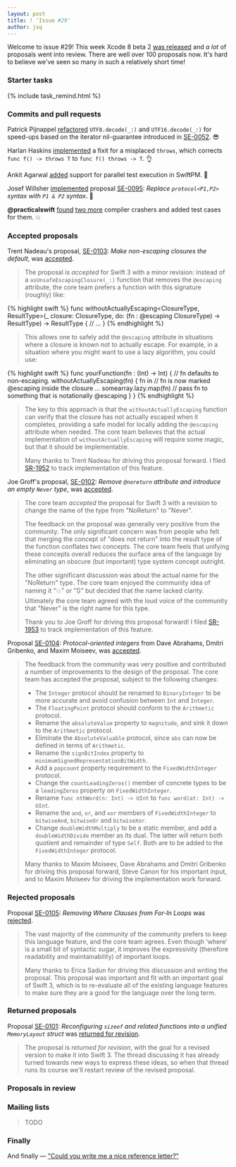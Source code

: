 ```yaml
---
layout: post
title: ! 'Issue #29'
author: jsq
---
```


Welcome to issue #29! This week Xcode 8 beta 2 [was released](https://developer.apple.com/news/?id=07052016b) and *a lot* of proposals went into review. There are well over 100 proposals now. It's hard to believe we've seen so many in such a relatively short time!

<!--excerpt-->

### Starter tasks

{% include task_remind.html %}

### Commits and pull requests

Patrick Pijnappel [refactored](https://github.com/apple/swift/pull/3287) `UTF8.decode(_:)` and `UTF16.decode(_:)` for speed-ups based on the iterator nil-guarantee introduced in [SE-0052](https://github.com/apple/swift-evolution/blob/master/proposals/0052-iterator-post-nil-guarantee.md). 😎

Harlan Haskins [implemented](https://github.com/apple/swift/pull/3335) a fixit for a misplaced `throws`, which corrects `func f() -> throws T` to `func f() throws -> T`. 👌

Ankit Agarwal [added](https://github.com/apple/swift-package-manager/pull/460) support for parallel test execution in SwiftPM. 🎉

Josef Willsher [implemented](https://github.com/apple/swift/pull/3293) proposal [SE-0095](https://github.com/apple/swift-evolution/blob/master/proposals/0095-any-as-existential.md): *Replace `protocol<P1,P2>` syntax with `P1 & P2` syntax*. 👏

**@practicalswift** [found](https://github.com/apple/swift/pull/3345) [two more](https://github.com/apple/swift/pull/3359) compiler crashers and added test cases for them. 💥

### Accepted proposals

Trent Nadeau's proposal, [SE-0103](https://github.com/apple/swift-evolution/blob/master/proposals/0103-make-noescape-default.md): *Make non-escaping closures the default*, was [accepted](https://lists.swift.org/pipermail/swift-evolution-announce/2016-June/000204.html).

> The proposal is *accepted* for Swift 3 with a minor revision: instead of a `asUnsafeEscapingClosure(_:)` function that removes the `@escaping` attribute, the core team prefers a function with this signature (roughly) like:

{% highlight swift %}
func withoutActuallyEscaping<ClosureType, ResultType>(_ closure: ClosureType, do: (fn : @escaping ClosureType) -> ResultType) -> ResultType {
   // ...
}
{% endhighlight %}

> This allows one to safely add the `@escaping` attribute in situations where a closure is known not to actually escape.  For example, in a situation where you might want to use a lazy algorithm, you could use:

{% highlight swift %}
func yourFunction(fn : (Int) -> Int) {  // fn defaults to non-escaping.
   withoutActuallyEscaping(fn) { fn in  // fn is now marked @escaping inside the closure
   ... somearray.lazy.map(fn)           // pass fn to something that is notationally @escaping
   }
}
{% endhighlight %}

> The key to this approach is that the `withoutActuallyEscaping` function can verify that the closure has not actually escaped when it completes, providing a safe model for locally adding the `@escaping` attribute when needed.  The core team believes that the actual implementation of `withoutActuallyEscaping` will require some magic, but that it should be implementable.
>
> Many thanks to Trent Nadeau for driving this proposal forward.  I filed [SR-1952](https://bugs.swift.org/browse/SR-1952) to track implementation of this feature.

Joe Groff's proposal, [SE-0102](https://github.com/apple/swift-evolution/blob/master/proposals/0102-noreturn-bottom-type.md): *Remove `@noreturn` attribute and introduce an empty `Never` type*, was [accepted](https://lists.swift.org/pipermail/swift-evolution-announce/2016-June/000205.html).

> The core team *accepted* the proposal for Swift 3 with a revision to change the name of the type from "NoReturn" to "Never".
>
> The feedback on the proposal was generally very positive from the community.  The only significant concern was from people who felt that merging the concept of "does not return" into the result type of the function conflates two concepts.  The core team feels that unifying these concepts overall reduces the surface area of the language by eliminating an obscure (but important) type system concept outright.
>
> The other significant discussion was about the actual name for the "NoReturn" type.  The core team enjoyed the community idea of naming it “💥" or ”🔃” but decided that the name lacked clarity.  Ultimately the core team agreed with the loud voice of the community that "Never" is the right name for this type.
>
> Thank you to Joe Groff for driving this proposal forward!  I filed [SR-1953](https://bugs.swift.org/browse/SR-1953) to track implementation of this feature.

Proposal [SE-0104](https://github.com/apple/swift-evolution/blob/master/proposals/0104-improved-integers.md): *Protocol-oriented integers* from Dave Abrahams, Dmitri Gribenko, and Maxim Moiseev, was [accepted](https://lists.swift.org/pipermail/swift-evolution-announce/2016-June/000206.html).

> The feedback from the community was very positive and contributed a number of improvements to the design of the proposal.  The core team has accepted the proposal, subject to the following changes:
>
> - The `Integer` protocol should be renamed to `BinaryInteger` to be more accurate and avoid confusion between `Int` and `Integer`.
> - The `FloatingPoint` protocol should conform to the `Arithmetic` protocol.
> - Rename the `absoluteValue` property to `magnitude`, and sink it down to the `Arithmetic` protocol.
> - Eliminate the `AbsoluteValuable` protocol, since `abs` can now be defined in terms of `Arithmetic`.
> - Rename the `signBitIndex` property to `minimumSignedRepresentationBitWidth`.
> - Add a `popcount` property requirement to the `FixedWidthInteger` protocol.
> - Change the `countLeadingZeros()` member of concrete types to be a `leadingZeros` property on `FixedWidthInteger`.
> - Rename `func nthWord(n: Int) -> UInt` to `func word(at: Int) -> UInt`.
> - Rename the `and`, `or`, and `xor` members of `FixedWidthInteger` to `bitwiseAnd`, `bitwiseOr` and `bitwiseXor`.
> - Change `doubleWidthMultiply` to be a static member, and add a `doubleWidthDivide` member as its dual.  The latter will return both quotient and remainder of type `Self`. Both are to be added to the `FixedWidthInteger` protocol.
>
> Many thanks to Maxim Moiseev, Dave Abrahams and Dmitri Gribenko for driving this proposal forward, Steve Canon for his important input, and to Maxim Moiseev for driving the implementation work forward.

### Rejected proposals

Proposal [SE-0105](https://github.com/apple/swift-evolution/blob/master/proposals/0105-remove-where-from-forin-loops.md): *Removing Where Clauses from For-In Loops* was [rejected](https://lists.swift.org/pipermail/swift-evolution-announce/2016-June/000199.html).

> The vast majority of the community of the community prefers to keep this language feature, and the core team agrees.  Even though ‘where’ is a small bit of syntactic sugar, it improves the expressivity (therefore readability and maintainability) of important loops.
>
> Many thanks to Erica Sadun for driving this discussion and writing the proposal.  This proposal was important and fit with an important goal of Swift 3, which is to re-evaluate all of the existing language features to make sure they are a good for the language over the long term.

### Returned proposals

Proposal [SE-0101](https://github.com/apple/swift-evolution/blob/master/proposals/0101-standardizing-sizeof-naming.md): *Reconfiguring `sizeof` and related functions into a unified `MemoryLayout` struct* was [returned for revision](https://lists.swift.org/pipermail/swift-evolution-announce/2016-June/000203.html).

> The proposal is *returned for revision*, with the goal for a revised version to make it into Swift 3.  The thread discussing it has already turned towards new ways to express these ideas, so when that thread runs its course we'll restart review of the revised proposal.

### Proposals in review



### Mailing lists

> TODO

### Finally

And finally &mdash; ["Could you write me a nice reference letter?"](https://twitter.com/ericasadun/status/750527991311011845)
